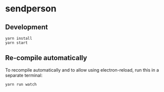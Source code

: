 # sendperson



## Development

```
yarn install
yarn start
```

## Re-compile automatically
To recompile automatically and to allow using electron-reload, run this in a separate terminal:

```yarn run watch```
